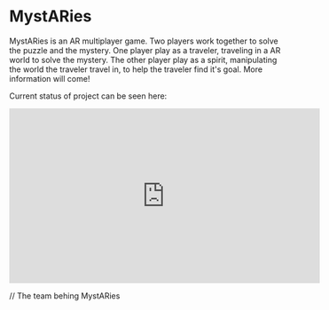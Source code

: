 # MystARies

MystARies is an AR multiplayer game. Two players work together to solve the puzzle and the mystery. One player play as a traveler, traveling in a AR world to solve the mystery. The other player play as a spirit, manipulating the world the traveler travel in, to help the traveler find it's goal. More information will come!

Current status of project can be seen here: 
<iframe width="560" height="315" src="https://www.youtube.com/embed/xrxd2uSdyTg" frameborder="0" allow="accelerometer; autoplay; clipboard-write; encrypted-media; gyroscope; picture-in-picture" allowfullscreen></iframe>

// The team behing MystARies
